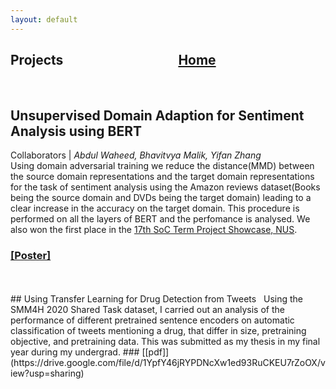 ```yaml
---
layout: default
---
```


## Projects  &nbsp;   &nbsp;   &nbsp;   &nbsp;   &nbsp;   &nbsp;   &nbsp;   &nbsp;   &nbsp;     &nbsp;   &nbsp;   &nbsp;   &nbsp;   &nbsp;   &nbsp;   &nbsp;   &nbsp;   &nbsp;      [Home](./) <br>
<br>

## Unsupervised Domain Adaption for Sentiment Analysis using BERT  &nbsp;  
Collaborators | *Abdul Waheed, Bhavitvya Malik, Yifan Zhang* <br>
Using domain adversarial training we reduce the distance(MMD) between the source domain representations and the target domain representations for the task of sentiment analysis using the Amazon reviews dataset(Books being the source domain and DVDs being the target domain) leading to a clear increase in the accuracy on the target domain. This procedure is performed on all the layers of BERT and the perfomance is analysed. We also won the first place in the [17th SoC Term Project Showcase, NUS](https://www.aclweb.org/anthology/2020.smm4h-1.27/). 
### <a href="laibamehnaz.github.io/Poster-2.png" target="_blank">[Poster]</a>
<br>
<br>
## Using Transfer Learning for Drug Detection from Tweets &nbsp;   
Using the SMM4H 2020 Shared Task dataset, I carried out an analysis of the performance of different pretrained sentence encoders on automatic classification of tweets mentioning a drug, that differ in size, pretraining objective, and pretraining data. This was submitted as my thesis in my final year during my undergrad. 
### [[pdf]](https://drive.google.com/file/d/1YpfY46jRYPDNcXw1ed93RuCKEU7rZoOX/view?usp=sharing)
